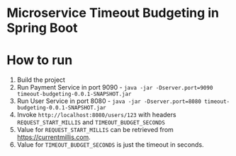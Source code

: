 # Microservice Timeout Budgeting in Spring Boot

How to run
==========

1. Build the project
2. Run Payment Service in port 9090 - `java -jar -Dserver.port=9090 timeout-budgeting-0.0.1-SNAPSHOT.jar`
3. Run User Service in port 8080 - `java -jar -Dserver.port=8080 timeout-budgeting-0.0.1-SNAPSHOT.jar`
4. Invoke `http://localhost:8080/users/123` with headers `REQUEST_START_MILLIS` and `TIMEOUT_BUDGET_SECONDS`
5. Value for `REQUEST_START_MILLIS` can be retrieved from https://currentmillis.com.
6. Value for `TIMEOUT_BUDGET_SECONDS` is just the timeout in seconds.


